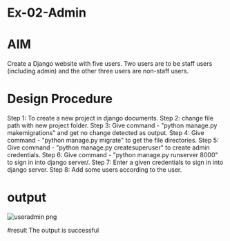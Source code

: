 # Ex-02-Admin

# AIM
Create a Django website with five users. Two users are to be staff users (including admin) and the other three users are non-staff users.

# Design Procedure
Step 1: 
To create a new project in django documents.
Step 2: 
change file path with new project folder.
Step 3:
Give command - "python manage.py makemigrations" and get no change detected as
output.
Step 4:
Give command - "python manage.py migrate" to get the file directories.
Step 5:
Give command - "python manage.py createsuperuser" to create admin credentials.
Step 6:
Give command - "python manage.py runserver 8000" to sign in into django server/.
Step 7:
Enter a given credentials to sign in into django server.
Step 8:
Add some users according to the user.
# output
![useradmin png](https://github.com/pradeeprajeswari/ODD2023-WT-Ex-02-Admin/assets/145743112/cd780077-92ce-4ad7-84eb-7730aef79f16)

#result
The output is successful

